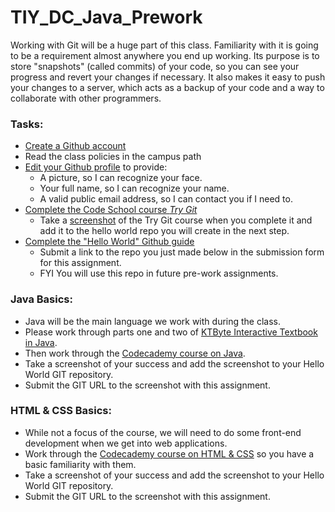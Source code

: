 # TIY_DC_Java_Prework

Working with Git will be a huge part of this class. Familiarity with it is going to be a requirement almost anywhere you end up working. Its purpose is to store "snapshots" (called commits) of your code, so you can see your progress and revert your changes if necessary. It also makes it easy to push your changes to a server, which acts as a backup of your code and a way to collaborate with other programmers.

### Tasks:

* [Create a Github account](https://github.com/signup)
* Read the class policies in the campus path
* [Edit your Github profile](https://github.com/settings/profile) to provide:
  * A picture, so I can recognize your face.
  * Your full name, so I can recognize your name.
  * A valid public email address, so I can contact you if I need to.
* [Complete the Code School course _Try Git_](https://www.codeschool.com/courses/try-git)
  * Take a [screenshot](https://support.apple.com/en-us/HT201361) of the Try Git course when you complete it and add it to the hello world repo you will create in the next step.
* [Complete the "Hello World" Github guide](https://guides.github.com/activities/hello-world/)
  * Submit a link to the repo you just made below in the submission form for this assignment.
  * FYI You will use this repo in future pre-work assignments.

### Java Basics: 

  * Java will be the main language we work with during the class. 
  * Please work through parts one and two of [KTByte Interactive Textbook in Java](https://www.ktbyte.com/java-tutorial/book). 
  * Then work through the [Codecademy course on Java](https://www.codecademy.com/en/courses/learn-java). 
  * Take a screenshot of your success and add the screenshot to your Hello World GIT repository. 
  * Submit the GIT URL to the screenshot with this assignment.

### HTML & CSS Basics: 

  * While not a focus of the course, we will need to do some front-end development when we get into web applications. 
  * Work through the [Codecademy course on HTML & CSS](https://www.codecademy.com/en/tracks/web) so you have a basic familiarity with them.  
  * Take a screenshot of your success and add the screenshot to your Hello World GIT repository. 
  * Submit the GIT URL to the screenshot with this assignment.
